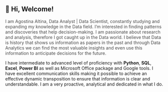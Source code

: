  ## 👋 **Hi, Welcome!**
   
  
<span style="color:#4a4a4a;">I am Agostina Altina, Data Analyst | Data Scientist, constantly studying and expanding my knowledge in the Data field. I’m interested in finding patterns and discoveries that help decision-making. I am passionate about research and analysis, therefore I got caught up in the Data world. I believe that Data is history that shows us information as papers in the past and through Data Analytics we can find the most valuable insights and even use this information to anticipate decisions for the future.

I have intermediate to advanced level of proficiency with **Python**, **SQL**, **Excel**, **Power BI** as well as Microsoft Office package and Google tools. I have excellent communication skills making it possible to achieve an effective dynamic transposition to ensure that information is clear and understandable. I am a very proactive, analytical and dedicated in what I do.</span>


<!---
AgosAl0/AgosAl0 is a ✨ special ✨ repository because its `README.md` (this file) appears on your GitHub profile.
You can click the Preview link to take a look at your changes.
--->
